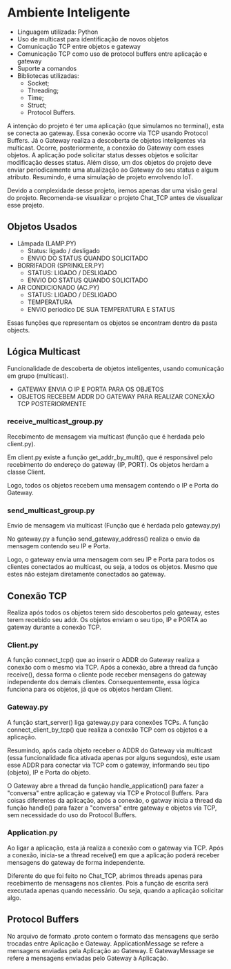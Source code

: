 # Ambiente Inteligente
- Linguagem utilizada: Python
- Uso de multicast para identificação de novos objetos
- Comunicação TCP entre objetos e gateway
- Comunicação TCP como uso de protocol buffers entre aplicação e gateway
- Suporte a comandos
- Bibliotecas utilizadas:
  - Socket;
  - Threading;
  - Time;
  - Struct;
  - Protocol Buffers.

A intenção do projeto é ter uma aplicação (que simulamos no terminal), esta se conecta ao gateway. Essa conexão ocorre via TCP usando Protocol Buffers. 
Já o Gateway realiza a descoberta de objetos inteligentes via multicast. Ocorre, posteriormente, a conexão do Gateway com esses objetos.
A aplicação pode solicitar status desses objetos e solicitar modificação desses status. Além disso, um dos objetos do projeto deve enviar periodicamente uma atualização ao Gateway do seu status e algum atributo.
Resumindo, é uma simulação de projeto envolvendo IoT. 

Devido a complexidade desse projeto, iremos apenas dar uma visão geral do projeto. Recomenda-se visualizar o projeto Chat_TCP antes de visualizar esse projeto.

## Objetos Usados
- Lâmpada (LAMP.PY)
  - Status: ligado / desligado
  - ENVIO DO STATUS QUANDO SOLICITADO
- BORRIFADOR (SPRINKLER.PY)
  - STATUS: LIGADO / DESLIGADO
  - ENVIO DO STATUS QUANDO SOLICITADO
- AR CONDICIONADO (AC.PY)
  - STATUS: LIGADO / DESLIGADO
  - TEMPERATURA
  - ENVIO periodico DE SUA TEMPERATURA E STATUS

Essas funções que representam os objetos se encontram dentro da pasta objects.

## Lógica Multicast
Funcionalidade de descoberta de objetos inteligentes, usando comunicação em grupo (multicast).

- GATEWAY ENVIA O IP E PORTA PARA OS OBJETOS
- OBJETOS RECEBEM ADDR DO GATEWAY PARA REALIZAR CONEXÃO TCP POSTERIORMENTE

### receive_multicast_group.py
Recebimento de mensagem via multicast (função que é herdada pelo client.py).

Em client.py existe a função get_addr_by_mult(), que é responsável pelo recebimento do endereço do gateway (IP, PORT). Os objetos herdam a classe Client.

Logo, todos os objetos recebem uma mensagem contendo o IP e Porta do Gateway.

### send_multicast_group.py
Envio de mensagem via multicast (Função que é herdada pelo gateway.py)

No gateway.py a função send_gateway_address() realiza o envio da mensagem contendo seu IP e Porta. 

Logo, o gateway envia uma mensagem com seu IP e Porta para todos os clientes conectados ao multicast, ou seja, a todos os objetos. Mesmo que estes não estejam diretamente conectados ao gateway.

## Conexão TCP
Realiza após todos os objetos terem sido descobertos pelo gateway, estes terem recebido seu addr. Os objetos enviam o seu tipo, IP e PORTA ao gateway durante a conexão TCP.

### Client.py
A função connect_tcp() que ao inserir o ADDR do Gateway realiza a conexão com o mesmo via TCP. Após a conexão, abre a thread da função receive(), dessa forma o cliente pode receber mensagens do gateway independente dos demais clientes. Consequentemente, essa lógica funciona para os objetos, já que os objetos herdam Client.

### Gateway.py
A função start_server() liga gateway.py para conexões TCPs.
A função connect_client_by_tcp() que realiza a conexão TCP com os objetos e a aplicação.

Resumindo, após cada objeto receber o ADDR do Gateway via multicast (essa funcionalidade fica ativada apenas por alguns segundos), este usam esse ADDR para conectar via TCP com o gateway, informando seu tipo (objeto), IP e Porta do objeto. 

O Gateway abre a thread da função handle_application() para fazer a "conversa" entre aplicação e gateway via TCP e Protocol Buffers. Para coisas diferentes da aplicação, após a conexão, o gatway inicia a thread da função handle() para fazer a "conversa" entre gateway e objetos via TCP, sem necessidade do uso do Protocol Buffers.

### Application.py
Ao ligar a aplicação, esta já realiza a conexão com o gateway via TCP.
Após a conexão, inicia-se a thread receive() em que a aplicação poderá receber mensagens do gateway de forma independente.

Diferente do que foi feito no Chat_TCP, abrimos threads apenas para recebimento de mensagens nos clientes. Pois a função de escrita será executada apenas quando necessário. Ou seja, quando a aplicação solicitar algo.

## Protocol Buffers
No arquivo de formato .proto contem o formato das mensagens que serão trocadas entre Aplicação e Gateway. ApplicationMessage se refere a mensagens enviadas pela Aplicação ao Gateway. E GatewayMessage se refere a mensagens enviadas pelo Gateway à Aplicação.
